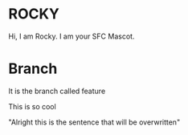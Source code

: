 # ROCKY

Hi, I am Rocky.
I am your SFC Mascot.

# Branch
It is the branch called feature


This is so cool

"Alright this is the sentence that will be overwritten"